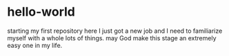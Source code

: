 # hello-world
starting my first repository here
I just got a new job and I need to familiarize myself with a whole lots of things. may God make this stage an extremely easy one in my life.

